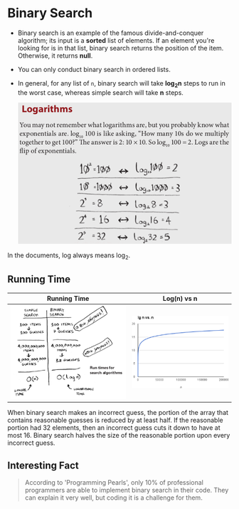 # Binary Search

- Binary search is an example of the famous divide-and-conquer algorithm; its input is a **sorted** list of elements. If an element you're looking for is in that list, binary search returns the position of the item. Otherwise, it returns **null**.

- You can only conduct binary search in ordered lists.

- In general, for any list of `n`, binary search will take **log<sub>2</sub>n** steps to run in the worst case, whereas simple search will take **n** steps.

  ![logarithms](images/logarithms.png)

In the documents, log always means log<sub>2</sub>.

## Running Time

| Running Time | Log(n) vs n |
| ------------ | ----------- |
| ![running-time](images/running-time.png) | ![log-n](images/log-n.png) |

When binary search makes an incorrect guess, the portion of the array that contains reasonable guesses is reduced by at least half. If the reasonable portion had 32 elements, then an incorrect guess cuts it down to have at most 16. Binary search halves the size of the reasonable portion upon every incorrect guess.

## Interesting Fact

> According to 'Programming Pearls', only 10% of professional programmers are able to implement binary search in their code. They can explain it very well, but coding it is a challenge for them.
